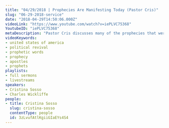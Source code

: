```yaml
---
title: "04/29/2018 | Prophecies Are Manifesting Today (Pastor Cris)"
slug: "06-29-2018-service"
date: "2018-04-29T14:50:06.000Z"
videoLink: "https://www.youtube.com/watch?v=iePLVC75368"
YoutubeID: "iePLVC75368"
metaDescription: "Pastor Cris discusses many of the prophecies that were released from this ministry. Many of which we are beginning to see the manifestation of today."
videoKeywords:
- united states of america
- political revival
- prophetic words
- prophecy
- apostles
- prophets
playlists:
- full sermons
- livestreams
speakers:
- Cristina Sosso
- Charles Wickliffe
people:
- title: Cristina Sosso
  slug: cristina-sosso
  contentType: people
  id: 3zLvufAtlKgiiGIaEYs4S4
---
```

